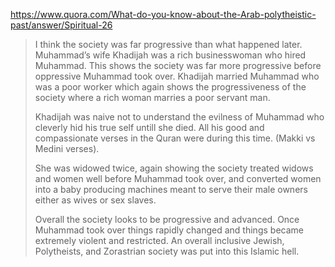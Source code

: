 https://www.quora.com/What-do-you-know-about-the-Arab-polytheistic-past/answer/Spiritual-26

> I think the society was far progressive than what happened later. Muhammad’s wife Khadijah was a rich businesswoman who hired Muhammad. This shows the society was far more progressive before oppressive Muhammad took over. Khadijah married Muhammad who was a poor worker which again shows the progressiveness of the society where a rich woman marries a poor servant man.
> 
> Khadijah was naive not to understand the evilness of Muhammad who cleverly hid his true self untill she died. All his good and compassionate verses in the Quran were during this time. (Makki vs Medini verses).
> 
> She was widowed twice, again showing the society treated widows and women well before Muhammad took over, and converted women into a baby producing machines meant to serve their male owners either as wives or sex slaves.
> 
> Overall the society looks to be progressive and advanced. Once Muhammad took over things rapidly changed and things became extremely violent and restricted. An overall inclusive Jewish, Polytheists, and Zorastrian society was put into this Islamic hell.